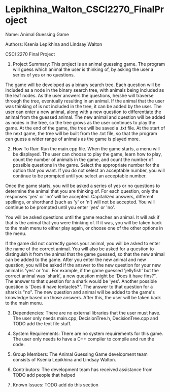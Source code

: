 # Lepikhina_Walton_CSCI2270_FinalProject

Name: Animal Guessing Game

Authors: Ksenia Lepikhina and Lindsay Walton

CSCI 2270 Final Project

1) Project Summary:
This project is an animal guessing game. The program will guess which
animal the user is thinking of, by asking the user a series of yes or no
questions. 

The game will be developed as a binary search tree. Each question will be
included as a node in the binary search tree, with animals being included 
as the leaf nodes. As the user answers the questions, he/she will traverse 
through the tree, eventually resulting in an animal. If the animal that the
user was thinking of is not included in the tree, it can be added by the user.
The user can enter a new animal, along with a new question to differentiate 
the animal from the guessed animal. The new animal and question will be
added as nodes in the tree, so the tree grows as the user continues to play
the game. At the end of the game, the tree will be saved a .txt file. At the
start of the next game, the tree will be built from the .txt file, so that 
the program can guess a wider range of animals as the game is played more.

2) How To Run:
Run the main.cpp file. When the game starts, a menu will be displayed. 
The user can choose to play the game, learn how to play, count the number
of animals in the game, and count the number of possible questions in the game.
Select the appropriate number for the option that you want. If you do not 
select an acceptable number, you will continue to be prompted until you select
an acceptable number. 

Once the game starts, you will be asked a series of yes or no questions to 
determine the animal that you are thinking of. For each question, only the
responses 'yes' or 'no' will be accepted. Capitalized answers, different 
spellings, or shorthand (such as 'y' or 'n') will not be accepted. You will
continue to be prompted until you enter 'yes' or 'no'. 

You will be asked questions until the game reaches an animal. It will ask if
that is the animal that you were thinking of. If it was, you will be taken
back to the main menu to either play again, or choose one of the other options
in the menu.

If the game did not correctly guess your animal, you will be asked to enter
the name of the correct animal. You will also be asked for a question to 
distinguish it from the animal that the game guessed, so that the new animal
can be added to the game. After you enter the new animal and new question, 
you will be asked if the answer to the new question for your new animal is
'yes' or 'no'. For example, if the game guessed 'jellyfish' but the correct
animal was 'shark', a new question might be 'Does it have fins?". The answer
to that question for a shark would be 'yes'. Another possible question is
'Does it have tentacles?". The answer to that question for a shark is "no".
The new question and animal will be added to the game's knowledge based on
those answers. After this, the user will be taken back to the main menu.

3) Dependencies:
There are no external libraries that the user must have. The user only needs
main.cpp, DecisionTree.h, DecisionTree.cpp and TODO add the text file stuff.

4) System Requirements:
There are no system requirements for this game. The user only needs to have
a C++ compiler to compile and run the code. 

5) Group Members:
The Animal Guessing Game development team consists of Ksenia Lepikhina and 
Lindsay Walton.

6) Contributors:
The development team has received assistance from TODO add people that helped

7) Known Issues:
TODO add do this section  
